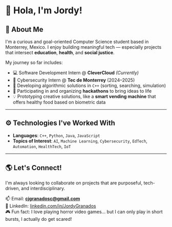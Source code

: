 # 👋 Hola, I'm Jordy!  

## 🧠 About Me

I'm a curious and goal-oriented Computer Science student based in Monterrey, Mexico. I enjoy building meaningful tech — especially projects that intersect **education**, **health**, and **social justice**.

My journey so far includes:
- 💻 Software Development Intern @ **CleverCloud** *(Currently)*
- 🔐 Cybersecurity Intern @ **Tec de Monterrey** (2024–2025)
- 🧮 Developing algorithmic solutions in `C++` (sorting, searching, simulation)
- 🤖 Participating in and organizing **hackathons** to bring ideas to life
- 💡 Prototyping creative solutions, like a **smart vending machine** that offers healthy food based on biometric data

---

## ⚙️ Technologies I've Worked With

- **Languages**: `C++`, `Python`, `Java`, `JavaScript`  
- **Topics of Interest**: `AI`, `Machine Learning`, `Cybersecurity`, `EdTech`, `Automation`, `HealthTech`, `IoT`

---

## 🌎 Let's Connect!

I'm always looking to collaborate on projects that are purposeful, tech-driven, and interdisciplinary.

📫 Email: **cjgranadosc@gmail.com**  
🔗 LinkedIn: [linkedin.com/in/JordyGranados](https://www.linkedin.com/in/JordyGranados)  
🎮 Fun fact: I love playing horror video games... but I can only play in short bursts, I actually do get scared!


